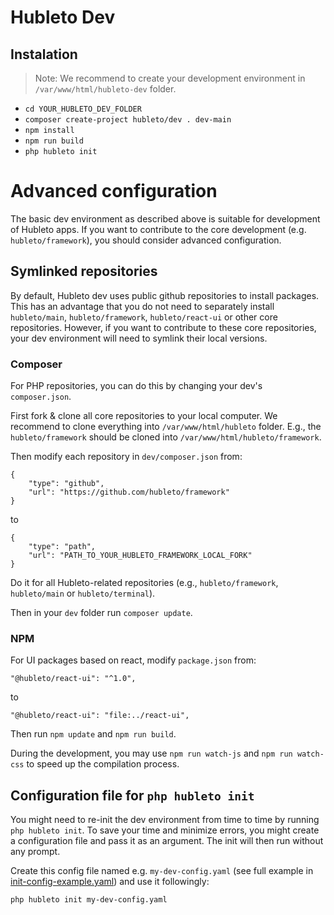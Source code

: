 # Hubleto Dev

## Instalation

> Note: We recommend to create your development environment in `/var/www/html/hubleto-dev` folder.

  * `cd YOUR_HUBLETO_DEV_FOLDER`
  * `composer create-project hubleto/dev . dev-main`
  * `npm install`
  * `npm run build`
  * `php hubleto init`

# Advanced configuration

The basic dev environment as described above is suitable for development of Hubleto apps.
If you want to contribute to the core development (e.g. `hubleto/framework`), you should consider advanced configuration.

## Symlinked repositories

By default, Hubleto dev uses public github repositories to install packages. This has an advantage
that you do not need to separately install `hubleto/main`, `hubleto/framework`, `hubleto/react-ui` or other core
repositories. However, if you want to contribute to these core repositories, your dev environment will need to symlink their local versions.

### Composer

For PHP repositories, you can do this by changing your dev's `composer.json`.

First fork & clone all core repositories to your local computer. We recommend to clone everything into `/var/www/html/hubleto` folder.
E.g., the `hubleto/framework` should be cloned into `/var/www/html/hubleto/framework`.

Then modify each repository in `dev/composer.json` from:

```
{
    "type": "github",
    "url": "https://github.com/hubleto/framework"
}
```

to

```
{
    "type": "path",
    "url": "PATH_TO_YOUR_HUBLETO_FRAMEWORK_LOCAL_FORK"
}
```

Do it for all Hubleto-related repositories (e.g., `hubleto/framework`, `hubleto/main` or `hubleto/terminal`).

Then in your `dev` folder run `composer update`.

### NPM

For UI packages based on react, modify `package.json` from:

```
"@hubleto/react-ui": "^1.0",
```

to

```
"@hubleto/react-ui": "file:../react-ui",
```

Then run `npm update` and `npm run build`.

During the development, you may use `npm run watch-js` and `npm run watch-css` to speed up the compilation process.

## Configuration file for `php hubleto init`

You might need to re-init the dev environment from time to time by running `php hubleto init`. To save your time and
minimize errors, you might create a configuration file and pass it as an argument. The init will then run without any prompt.

Create this config file named e.g. `my-dev-config.yaml` (see full example in [init-config-example.yaml](init-config-example.yaml)) and use it followingly:

`php hubleto init my-dev-config.yaml`
